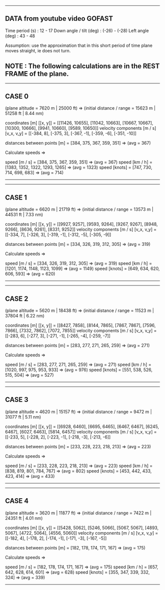 -----------------------------------------------------------------------------
DATA from youtube video GOFAST
-----------------------------------------------------------------------------
Time period (s)           : 12 - 17
Down angle / tilt (deg)   : (-26) - (-28)
Left angle (deg)          : 43 - 48

Assumption: use the approximation that in this short period of time
            plane moves straight, ie does not turn.

NOTE      : The following calculations are in the REST FRAME of the plane.
-----------------------------------------------------------------------------


-------
CASE 0
-------

(plane altitude = 7620 m | 25000 ft) => (initial distance / range = 15623 m | 51258 ft | 8.44 nm)

coordinates [m] [[x, y]] = [[11426, 10655], [11042, 10663], [10667, 10667], [10300, 10666], [9941, 10660], [9589, 10650]]
velocity components [m / s] [v_x, v_y] = [[-384, 8], [-375, 3], [-367, -1], [-359, -6], [-351, -10]]

distances between points [m] = [384, 375, 367, 359, 351] => (avg = 367)

Calculate speeds =>

speed [m / s] = [384, 375, 367, 359, 351] => (avg = 367)
speed [km / h] = [1383, 1352, 1322, 1293, 1265] => (avg = 1323)
speed [knots] = [747, 730, 714, 698, 683] => (avg = 714)

-----------------------------------------------------------------------------

-------
CASE 1
-------

(plane altitude = 6620 m | 21719 ft) => (initial distance / range = 13573 m | 44531 ft | 7.33 nm)

coordinates [m] [[x, y]] = [[9927, 9257], [9593, 9264], [9267, 9267], [8948, 9266], [8636, 9261], [8331, 9252]]
velocity components [m / s] [v_x, v_y] = [[-334, 7], [-326, 3], [-319, -1], [-312, -5], [-305, -9]]

distances between points [m] = [334, 326, 319, 312, 305] => (avg = 319)

Calculate speeds =>

speed [m / s] = [334, 326, 319, 312, 305] => (avg = 319)
speed [km / h] = [1201, 1174, 1148, 1123, 1099] => (avg = 1149)
speed [knots] = [649, 634, 620, 606, 593] => (avg = 620)

-----------------------------------------------------------------------------

-------
CASE 2
-------

(plane altitude = 5620 m | 18438 ft) => (initial distance / range = 11523 m | 37804 ft | 6.22 nm)

coordinates [m] [[x, y]] = [[8427, 7858], [8144, 7865], [7867, 7867], [7596, 7866], [7332, 7862], [7072, 7855]]
velocity components [m / s] [v_x, v_y] = [[-283, 6], [-277, 3], [-271, -1], [-265, -4], [-259, -7]]

distances between points [m] = [283, 277, 271, 265, 259] => (avg = 271)

Calculate speeds =>

speed [m / s] = [283, 277, 271, 265, 259] => (avg = 271)
speed [km / h] = [1020, 997, 975, 953, 933] => (avg = 976)
speed [knots] = [551, 538, 526, 515, 504] => (avg = 527)

-----------------------------------------------------------------------------

-------
CASE 3
-------

(plane altitude = 4620 m | 15157 ft) => (initial distance / range = 9472 m | 31077 ft | 5.11 nm)

coordinates [m] [[x, y]] = [[6928, 6460], [6695, 6465], [6467, 6467], [6245, 6467], [6027, 6463], [5814, 6457]]
velocity components [m / s] [v_x, v_y] = [[-233, 5], [-228, 2], [-223, -1], [-218, -3], [-213, -6]]

distances between points [m] = [233, 228, 223, 218, 213] => (avg = 223)

Calculate speeds =>

speed [m / s] = [233, 228, 223, 218, 213] => (avg = 223)
speed [km / h] = [838, 819, 801, 784, 767] => (avg = 802)
speed [knots] = [453, 442, 433, 423, 414] => (avg = 433)

-----------------------------------------------------------------------------

-------
CASE 4
-------

(plane altitude = 3620 m | 11877 ft) => (initial distance / range = 7422 m | 24351 ft | 4.01 nm)

coordinates [m] [[x, y]] = [[5428, 5062], [5246, 5066], [5067, 5067], [4893, 5067], [4722, 5064], [4556, 5060]]
velocity components [m / s] [v_x, v_y] = [[-182, 4], [-178, 2], [-174, -1], [-171, -3], [-167, -5]]

distances between points [m] = [182, 178, 174, 171, 167] => (avg = 175)

Calculate speeds =>

speed [m / s] = [182, 178, 174, 171, 167] => (avg = 175)
speed [km / h] = [657, 642, 628, 614, 601] => (avg = 628)
speed [knots] = [355, 347, 339, 332, 324] => (avg = 339)

-----------------------------------------------------------------------------
